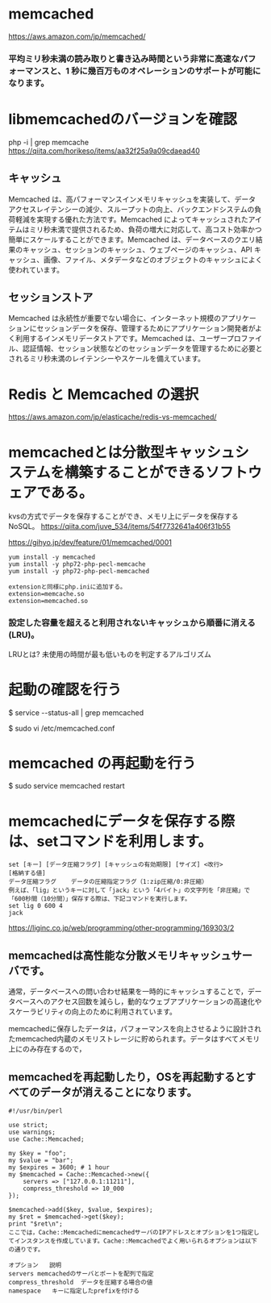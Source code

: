 # memcached
https://aws.amazon.com/jp/memcached/
### 平均ミリ秒未満の読み取りと書き込み時間という非常に高速なパフォーマンスと、1 秒に幾百万ものオペレーションのサポートが可能になります。


# libmemcachedのバージョンを確認
php -i | grep memcache
https://qiita.com/horikeso/items/aa32f25a9a09cdaead40


## キャッシュ
Memcached は、高パフォーマンスインメモリキャッシュを実装して、データアクセスレイテンシーの減少、スループットの向上、バックエンドシステムの負荷軽減を実現する優れた方法です。Memcached によってキャッシュされたアイテムはミリ秒未満で提供されるため、負荷の増大に対応して、高コスト効率かつ簡単にスケールすることができます。Memcached は、データベースのクエリ結果のキャッシュ、セッションのキャッシュ、ウェブページのキャッシュ、API キャッシュ、画像、ファイル、メタデータなどのオブジェクトのキャッシュによく使われています。

## セッションストア
Memcached は永続性が重要でない場合に、インターネット規模のアプリケーションにセッションデータを保存、管理するためにアプリケーション開発者がよく利用するインメモリデータストアです。Memcached は、ユーザープロファイル、認証情報、セッション状態などのセッションデータを管理するために必要とされるミリ秒未満のレイテンシーやスケールを備えています。

# Redis と Memcached の選択
https://aws.amazon.com/jp/elasticache/redis-vs-memcached/

# memcachedとは分散型キャッシュシステムを構築することができるソフトウェアである。
kvsの方式でデータを保存することができ、メモリ上にデータを保存するNoSQL。
https://qiita.com/juve_534/items/54f7732641a406f31b55

https://gihyo.jp/dev/feature/01/memcached/0001
```
yum install -y memcached
yum install -y php72-php-pecl-memcache
yum install -y php72-php-pecl-memcached

extensionと同様にphp.iniに追加する。
extension=memcache.so
extension=memcached.so
```

### 設定した容量を超えると利用されないキャッシュから順番に消える(LRU)。
LRUとは?
未使用の時間が最も低いものを判定するアルゴリズム

# 起動の確認を行う
$ service --status-all | grep memcached

$ sudo vi /etc/memcached.conf

# memcached の再起動を行う
$ sudo service memcached restart

# memcachedにデータを保存する際は、setコマンドを利用します。
```
set [キー] [データ圧縮フラグ] [キャッシュの有効期限] [サイズ] <改行>
[格納する値]
データ圧縮フラグ	データの圧縮指定フラグ（1:zip圧縮/0:非圧縮）
例えば、「lig」というキーに対して「jack」という「4バイト」の文字列を「非圧縮」で「600秒間（10分間）」保存する際は、下記コマンドを実行します。
set lig 0 600 4
jack
```
https://liginc.co.jp/web/programming/other-programming/169303/2

## memcachedは高性能な分散メモリキャッシュサーバです。
通常，データベースへの問い合わせ結果を一時的にキャッシュすることで，データベースへのアクセス回数を減らし，動的なウェブアプリケーションの高速化やスケーラビリティの向上のために利用されています。

memcachedに保存したデータは，パフォーマンスを向上させるように設計されたmemcached内蔵のメモリストレージに貯められます。データはすべてメモリ上にのみ存在するので，
## memcachedを再起動したり，OSを再起動するとすべてのデータが消えることになります。

```
#!/usr/bin/perl

use strict;
use warnings;
use Cache::Memcached;

my $key = "foo";
my $value = "bar";
my $expires = 3600; # 1 hour
my $memcached = Cache::Memcached->new({
    servers => ["127.0.0.1:11211"],
    compress_threshold => 10_000
});

$memcached->add($key, $value, $expires);
my $ret = $memcached->get($key);
print "$ret\n";
ここでは，Cache::MemcachedにmemcachedサーバのIPアドレスとオプションを1つ指定してインスタンスを作成しています。Cache::Memcachedでよく用いられるオプションは以下の通りです。

オプション	説明
servers	memcachedのサーバとポートを配列で指定
compress_threshold	データを圧縮する場合の値
namespace	キーに指定したprefixを付ける
```
